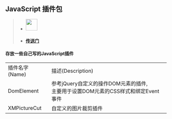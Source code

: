 ## JavaScript 插件包 ## 
> * <img src="https://www.server-file.com/backups/files/face/1582137889156-4ba07554fbfbbdd9334943f9556cc12c.jpg" width="36px" height="36px"/>
> * #### [传送门](https://www.moinros.com) #### 
#### 存放一些自己写的JavaScript插件 ####
<table>
<tr>
    <td>插件名字(Name)</td><td>描述(Description)</td>
</tr>
<tr>
    <td>DomElement</td>
    <td>参考jQuery自定义的操作DOM元素的插件,<br>主要用于设置DOM元素的CSS样式和绑定Event事件</td>
</tr>
<tr>
    <td>XMPictureCut</td>
    <td>自定义的图片裁剪插件</td>
</tr>
</table>